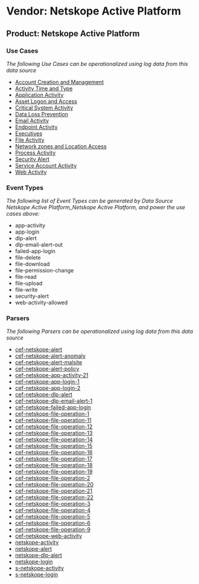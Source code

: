 Vendor: Netskope Active Platform
================================
Product: Netskope Active Platform
---------------------------------

### Use Cases

_The following Use Cases can be operationalized using log data from this data source_

* [Account Creation and Management](../UseCases/usecase_account_creation_and_management.md)
* [Activity Time  and Type](../UseCases/usecase_activity_time__and_type.md)
* [Application Activity](../UseCases/usecase_application_activity.md)
* [Asset Logon and Access](../UseCases/usecase_asset_logon_and_access.md)
* [Critical System Activity](../UseCases/usecase_critical_system_activity.md)
* [Data Loss Prevention](../UseCases/usecase_data_loss_prevention.md)
* [Email Activity](../UseCases/usecase_email_activity.md)
* [Endpoint Activity](../UseCases/usecase_endpoint_activity.md)
* [Executives](../UseCases/usecase_executives.md)
* [File Activity](../UseCases/usecase_file_activity.md)
* [Network zones and Location Access](../UseCases/usecase_network_zones_and_location_access.md)
* [Process Activity](../UseCases/usecase_process_activity.md)
* [Security Alert](../UseCases/usecase_security_alert.md)
* [Service Account Activity](../UseCases/usecase_service_account_activity.md)
* [Web Activity](../UseCases/usecase_web_activity.md)


### Event Types

_The following list of Event Types can be generated by Data Source Netskope Active Platform_Netskope Active Platform, and power the use cases above:_

- app-activity
- app-login
- dlp-alert
- dlp-email-alert-out
- failed-app-login
- file-delete
- file-download
- file-permission-change
- file-read
- file-upload
- file-write
- security-alert
- web-activity-allowed


### Parsers

_The following Parsers can be operationalized using log data from this data source_

* [cef-netskope-alert](../Parsers/parserContent_cef-netskope-alert.md)
* [cef-netskope-alert-anomaly](../Parsers/parserContent_cef-netskope-alert-anomaly.md)
* [cef-netskope-alert-malsite](../Parsers/parserContent_cef-netskope-alert-malsite.md)
* [cef-netskope-alert-policy](../Parsers/parserContent_cef-netskope-alert-policy.md)
* [cef-netskope-app-activity-21](../Parsers/parserContent_cef-netskope-app-activity-21.md)
* [cef-netskope-app-login-1](../Parsers/parserContent_cef-netskope-app-login-1.md)
* [cef-netskope-app-login-2](../Parsers/parserContent_cef-netskope-app-login-2.md)
* [cef-netskope-dlp-alert](../Parsers/parserContent_cef-netskope-dlp-alert.md)
* [cef-netskope-dlp-email-alert-1](../Parsers/parserContent_cef-netskope-dlp-email-alert-1.md)
* [cef-netskope-failed-app-login](../Parsers/parserContent_cef-netskope-failed-app-login.md)
* [cef-netskope-file-operation-1](../Parsers/parserContent_cef-netskope-file-operation-1.md)
* [cef-netskope-file-operation-11](../Parsers/parserContent_cef-netskope-file-operation-11.md)
* [cef-netskope-file-operation-12](../Parsers/parserContent_cef-netskope-file-operation-12.md)
* [cef-netskope-file-operation-13](../Parsers/parserContent_cef-netskope-file-operation-13.md)
* [cef-netskope-file-operation-14](../Parsers/parserContent_cef-netskope-file-operation-14.md)
* [cef-netskope-file-operation-15](../Parsers/parserContent_cef-netskope-file-operation-15.md)
* [cef-netskope-file-operation-16](../Parsers/parserContent_cef-netskope-file-operation-16.md)
* [cef-netskope-file-operation-17](../Parsers/parserContent_cef-netskope-file-operation-17.md)
* [cef-netskope-file-operation-18](../Parsers/parserContent_cef-netskope-file-operation-18.md)
* [cef-netskope-file-operation-19](../Parsers/parserContent_cef-netskope-file-operation-19.md)
* [cef-netskope-file-operation-2](../Parsers/parserContent_cef-netskope-file-operation-2.md)
* [cef-netskope-file-operation-20](../Parsers/parserContent_cef-netskope-file-operation-20.md)
* [cef-netskope-file-operation-21](../Parsers/parserContent_cef-netskope-file-operation-21.md)
* [cef-netskope-file-operation-22](../Parsers/parserContent_cef-netskope-file-operation-22.md)
* [cef-netskope-file-operation-3](../Parsers/parserContent_cef-netskope-file-operation-3.md)
* [cef-netskope-file-operation-4](../Parsers/parserContent_cef-netskope-file-operation-4.md)
* [cef-netskope-file-operation-5](../Parsers/parserContent_cef-netskope-file-operation-5.md)
* [cef-netskope-file-operation-6](../Parsers/parserContent_cef-netskope-file-operation-6.md)
* [cef-netskope-file-operation-9](../Parsers/parserContent_cef-netskope-file-operation-9.md)
* [cef-netskope-web-activity](../Parsers/parserContent_cef-netskope-web-activity.md)
* [netskope-activity](../Parsers/parserContent_netskope-activity.md)
* [netskope-alert](../Parsers/parserContent_netskope-alert.md)
* [netskope-dlp-alert](../Parsers/parserContent_netskope-dlp-alert.md)
* [netskope-login](../Parsers/parserContent_netskope-login.md)
* [s-netskope-activity](../Parsers/parserContent_s-netskope-activity.md)
* [s-netskope-login](../Parsers/parserContent_s-netskope-login.md)
